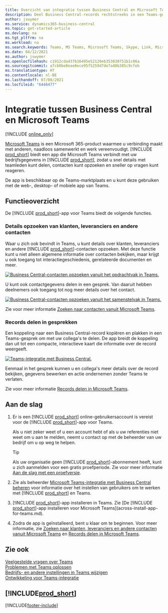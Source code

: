 ```yaml
---
title: Overzicht van integratie tussen Business Central en Microsoft Teams | Microsoft Docs
description: Deel Business Central-records rechtstreeks in een Teams-gesprek.
author: jswymer
ms.service: dynamics365-business-central
ms.topic: get-started-article
ms.devlang: na
ms.tgt_pltfrm: na
ms.workload: na
ms.search.keywords: Teams, MS Teams, Microsoft Teams, Skype, Link, Microsoft 365, collaborate, collaboration, teamwork
ms.date: 04/12/2021
ms.author: jswymer
ms.openlocfilehash: c1912cda437b16495e52120eb353830751b1c06a
ms.sourcegitcommit: a7cb0be8eae6ece95f5259d7de7a48b385c9cfeb
ms.translationtype: HT
ms.contentlocale: nl-BE
ms.lasthandoff: 07/08/2021
ms.locfileid: "6446477"
---
```

# <a name="business-central-and-microsoft-teams-integration"></a>Integratie tussen Business Central en Microsoft Teams

[!INCLUDE [online_only](includes/online_only.md)]

[Microsoft Teams](https://www.microsoft.com/en-us/microsoft-365/microsoft-teams) is een Microsoft 365-product waarmee u verbinding maakt met anderen, naadloos samenwerkt en werk vereenvoudigt. [!INCLUDE [prod_short](includes/prod_short.md)] biedt een app die Microsoft Teams verbindt met uw bedrijfsgegevens in [!INCLUDE [prod_short](includes/prod_short.md)], zodat u snel details met teamleden kunt delen, contacten kunt opzoeken en sneller op vragen kunt reageren.

De app is beschikbaar op de Teams-marktplaats en u kunt deze gebruiken met de web-, desktop- of mobiele app van Teams.

## <a name="features-overview"></a>Functieoverzicht

De [!INCLUDE [prod_short](includes/prod_short.md)]-app voor Teams biedt de volgende functies.

### <a name="look-up-details-of-customers-vendors-and-other-contacts"></a>Details opzoeken van klanten, leveranciers en andere contacten

Waar u zich ook bevindt in Teams, u kunt details over klanten, leveranciers en andere [!INCLUDE [prod_short](includes/prod_short.md)]-contacten opzoeken. Met deze functie kunt u niet alleen algemene informatie over contacten bekijken, maar krijgt u ook toegang tot interactiegeschiedenis, gerelateerde documenten en meer.

 [![Business Central-contacten opzoeken vanuit het opdrachtvak in Teams.](media/teams-contacts-overview.png)](media/teams-contacts-overview.png#lightbox)

U kunt ook contactgegevens delen in een gesprek. Van daaruit hebben deelnemers ook toegang tot nog meer details over het contact.

 [![Business Central-contacten opzoeken vanuit het samenstelvak in Teams.](media/teams-contacts.png)](media/teams-contacts.png#lightbox)

Zie voor meer informatie [Zoeken naar contacten vanuit Microsoft Teams](across-search-contacts-teams.md).

### <a name="share-records-in-conversations"></a>Records delen in gesprekken

Een koppeling naar een Business Central-record kopiëren en plakken in een Teams-gesprek om met uw collega's te delen. De app breidt de koppeling dan uit tot een compacte, interactieve kaart die informatie over de record weergeeft.

[![Teams-integratie met Business Central.](media/teams-intro-v3.png)](media/teams-intro-v3.png#lightbox)

Eenmaal in het gesprek kunnen u en collega's meer details over de record bekijken, gegevens bewerken en actie ondernemen zonder Teams te verlaten.

Zie voor meer informatie [Records delen in Microsoft Teams](across-working-with-teams.md).

## <a name="get-started"></a>Aan de slag

1. Er is een [!INCLUDE [prod_short](includes/prod_short.md)] online-gebruikersaccount is vereist voor de [!INCLUDE [prod_short](includes/prod_short.md)]-app voor Teams.

    Als u niet zeker weet of u een account hebt of als u uw referenties niet weet om u aan te melden, neemt u contact op met de beheerder van uw bedrijf om u op weg te helpen.

    > [!TIP]
    > Als uw organisatie geen [!INCLUDE [prod_short](includes/prod_short.md)]-abonnement heeft, kunt u zich aanmelden voor een gratis proefperiode. Zie voor meer informatie [Aan de slag met een proefversie](across-preview.md#getting-started-with-a-trial).

2. Zie als beheerder [Microsoft Teams-integratie met Business Central beheren](admin-teams-integration.md) voor informatie over het instellen van gebruikers om te werken met [!INCLUDE [prod_short](includes/prod_short.md)] en Teams.
3. [!INCLUDE [prod_short](includes/prod_short.md)]-app installeren in Teams. Zie [De [!INCLUDE [prod_short](includes/prod_short.md)]-app installeren voor Microsoft Teams](across-install-app-for-teams.md).
4. Zodra de app is geïnstalleerd, bent u klaar om te beginnen. Voor meer informatie, zie [Zoeken naar klanten, leveranciers en andere contacten vanuit Microsoft Teams](across-search-contacts-teams.md) en [Records delen in Microsoft Teams](across-working-with-teams.md). 

## <a name="see-also"></a>Zie ook

[Veelgestelde vragen over Teams](teams-faq.md)  
[Problemen met Teams oplossen](admin-teams-troubleshooting.md)  
[Bedrijfs- en andere instellingen in Teams wijzigen](across-teams-settings.md)  
[Ontwikkeling voor Teams-integratie](/dynamics365/business-central/dev-itpro/developer/devenv-develop-for-teams)
  
## [!INCLUDE[prod_short](includes/free_trial_md.md)]  


[!INCLUDE[footer-include](includes/footer-banner.md)]